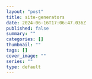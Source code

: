 ```yaml
---
layout: "post"
title: site-generators
date: 2024-06-16T17:06:47.036Z
published: false
summary: ""
categories: []
thumbnail: ""
tags: []
cover_image: ""
series: ""
type: default
---
```

